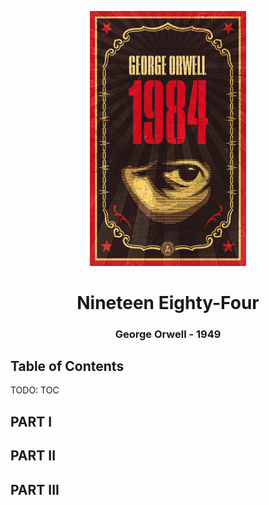 <p align="center"><img alt="nineteen-eighty-four" src="./nineteen-eighty-four.jpg" width="250" /></p> 

<h1 align="center">Nineteen Eighty-Four</h1>

<h3 align="center">George Orwell - 1949</h3> 

## Table of Contents

TODO: TOC

## PART I

## PART II

## PART III

